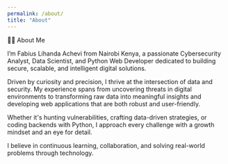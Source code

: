 ```yaml
---
permalink: /about/
title: "About"
---
```


👨‍💻 About Me

I’m Fabius Lihanda Achevi from Nairobi Kenya, a passionate Cybersecurity Analyst, Data Scientist, and Python Web Developer dedicated to building secure, scalable, and intelligent digital solutions.

Driven by curiosity and precision, I thrive at the intersection of data and security. My experience spans from uncovering threats in digital environments to transforming raw data into meaningful insights and developing web applications that are both robust and user-friendly.

Whether it's hunting vulnerabilities, crafting data-driven strategies, or coding backends with Python, I approach every challenge with a growth mindset and an eye for detail.

I believe in continuous learning, collaboration, and solving real-world problems through technology.
